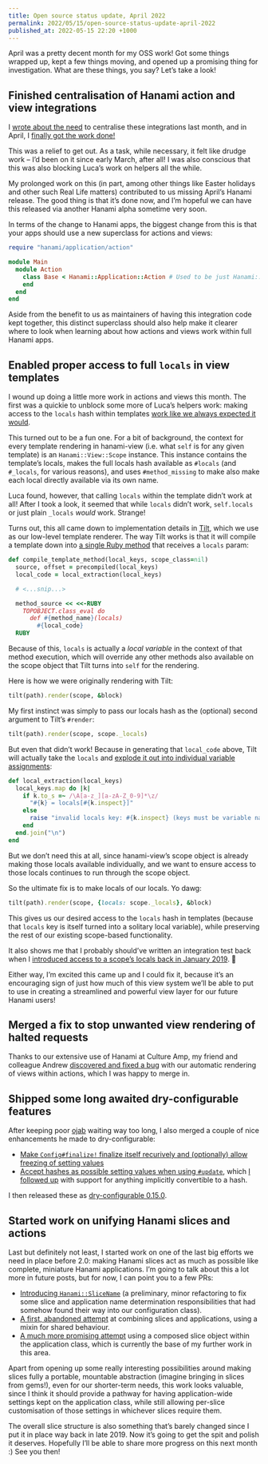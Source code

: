 ```yaml
---
title: Open source status update, April 2022
permalink: 2022/05/15/open-source-status-update-april-2022
published_at: 2022-05-15 22:20 +1000
---
```


April was a pretty decent month for my OSS work! Got some things wrapped up, kept a few things moving, and opened up a promising thing for investigation. What are these things, you say? Let’s take a look!

## Finished centralisation of Hanami action and view integrations

I [wrote about the need](/writing/2022/04/10/open-source-status-update-march-2022/) to centralise these integrations last month, and in April, I [finally got the work done!](https://github.com/hanami/hanami/pull/1156)

This was a relief to get out. As a task, while necessary, it felt like drudge work – I’d been on it since early March, after all! I was also conscious that this was also blocking Luca’s work on helpers all the while.

My prolonged work on this (in part, among other things like Easter holidays and other such Real Life matters) contributed to us missing April’s Hanami release. The good thing is that it’s done now, and I’m hopeful we can have this released via another Hanami alpha sometime very soon.

In terms of the change to Hanami apps, the biggest change from this is that your apps should use a new superclass for actions and views:

```ruby
require "hanami/application/action"

module Main
  module Action
    class Base < Hanami::Application::Action # Used to be just Hanami::Action
    end
  end
end
```

Aside from the benefit to us as maintainers of having this integration code kept together, this distinct superclass should also help make it clearer where to look when learning about how actions and views work within full Hanami apps.

## Enabled proper access to full `locals` in view templates

I wound up doing a little more work in actions and views this month. The first was a quickie to unblock some more of Luca’s helpers work: making access to the `locals` hash within templates [work like we always expected it would](https://github.com/hanami/view/pull/208).

This turned out to be a fun one. For a bit of background, the context for every template rendering in hanami-view (i.e. what `self` is for any given template) is an `Hanami::View::Scope` instance. This instance contains the template’s locals, makes the full locals hash available as `#locals` (and `#_locals`, for various reasons), and uses `#method_missing` to make also make each local directly available via its own name.

Luca found, however, that calling `locals` within the template didn’t work at all! After I took a look, it seemed that while `locals` didn’t work, `self.locals` or just plain `_locals` _would_ work. Strange!

Turns out, this all came down to implementation details in [Tilt](https://github.com/rtomayko/tilt), which we use as our low-level template renderer. The way Tilt works is that it will compile a template down into [a single Ruby method](https://github.com/rtomayko/tilt/blob/9b02c6f27e720abb0ec3e95856c6c14df24c9b15/lib/tilt/template.rb#L272-L276) that receives a `locals` param:

```ruby
def compile_template_method(local_keys, scope_class=nil)
  source, offset = precompiled(local_keys)
  local_code = local_extraction(local_keys)

  # <...snip...>

  method_source << <<-RUBY
    TOPOBJECT.class_eval do
      def #{method_name}(locals)
        #{local_code}
  RUBY
```

Because of this, `locals` is actually a _local variable_ in the context of that method execution, which will override any other methods also available on the scope object that Tilt turns into `self` for the rendering.

Here is how we were originally rendering with Tilt:

```ruby
tilt(path).render(scope, &block)
```

My first instinct was simply to pass our locals hash as the (optional) second argument to Tilt’s `#render`:

```ruby
tilt(path).render(scope, scope._locals)
```

But even that didn’t work! Because in generating that `local_code` above, Tilt will actually take the `locals` and [explode it out into individual variable assignments](https://github.com/rtomayko/tilt/blob/9b02c6f27e720abb0ec3e95856c6c14df24c9b15/lib/tilt/template.rb#L251-L259):

```ruby
def local_extraction(local_keys)
  local_keys.map do |k|
    if k.to_s =~ /\A[a-z_][a-zA-Z_0-9]*\z/
      "#{k} = locals[#{k.inspect}]"
    else
      raise "invalid locals key: #{k.inspect} (keys must be variable names)"
    end
  end.join("\n")
end
```

But we don’t need this at all, since hanami-view’s scope object is already making those locals available individually, and we want to ensure access to those locals continues to run through the scope object.

So the ultimate fix is to make locals of our locals. Yo dawg:

```ruby
tilt(path).render(scope, {locals: scope._locals}, &block)
```

This gives us our desired access to the `locals` hash in templates (because that `locals` key is itself turned into a solitary local variable), while preserving the rest of our existing scope-based functionality.

It also shows me that I probably should’ve written an integration test back when I [introduced access to a scope’s locals back in January 2019](https://github.com/dry-rb/dry-view/commit/c1bf77e14cb4dac3cc10a5b7e2abd276334024ea). 😬

Either way, I’m excited this came up and I could fix it, because it’s an encouraging sign of just how much of this view system we’ll be able to put to use in creating a streamlined and powerful view layer for our future Hanami users!

## Merged a fix to stop unwanted view rendering of halted requests

Thanks to our extensive use of Hanami at Culture Amp, my friend and colleague Andrew [discovered and fixed a bug](https://github.com/hanami/controller/pull/372) with our automatic rendering of views within actions, which I was happy to merge in.

## Shipped some long awaited dry-configurable features

After keeping poor [ojab](https://github.com/ojab) waiting way too long, I also merged a couple of nice enhancements he made to dry-configurable:

- [Make `Config#finalize!` finalize itself recurively and (optionally) allow freezing of setting values](https://github.com/dry-rb/dry-configurable/pull/105)
- [Accept hashes as possible setting values when using `#update`](https://github.com/dry-rb/dry-configurable/pull/131), which [I followed up](https://github.com/dry-rb/dry-configurable/pull/133) with support for anything implicitly convertible to a hash.

I then released these as [dry-configurable 0.15.0](https://github.com/dry-rb/dry-configurable/releases/tag/v0.15.0).

## Started work on unifying Hanami slices and actions

Last but definitely not least, I started work on one of the last big efforts we need in place before 2.0: making Hanami slices act as much as possible like complete, miniature Hanami applications. I’m going to talk about this a lot more in future posts, but for now, I can point you to a few PRs:

- [Introducing `Hanami::SliceName`](https://github.com/hanami/hanami/pull/1159) (a preliminary, minor refactoring to fix some slice and application name determination responsibilities that had somehow found their way into our configuration class).
- [A first, abandoned attempt](https://github.com/hanami/hanami/pull/1160) at combining slices and applications, using a mixin for shared behaviour.
- [A much more promising attempt](https://github.com/hanami/hanami/pull/1162) using a composed slice object within the application class, which is currently the base of my further work in this area.

Apart from opening up some really interesting possibilities around making slices fully a portable, mountable abstraction (imagine bringing in slices from gems!), even for our shorter-term needs, this work looks valuable, since I think it should provide a pathway for having application-wide settings kept on the application class, while still allowing per-slice customisation of those settings in whichever slices require them.

The overall slice structure is also something that’s barely changed since I put it in place way back in late 2019. Now it’s going to get the spit and polish it deserves. Hopefully I’ll be able to share more progress on this next month :) See you then!
